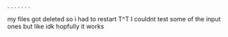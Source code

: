 .
.
.
.
.
.
.







my files got deleted so  i had to restart T^T
I couldnt test some of the input ones but like idk hopfully it works
